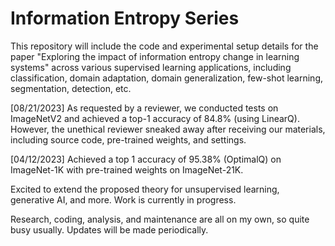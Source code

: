 # Information Entropy Series
This repository will include the code and experimental setup details for the paper "Exploring the impact of information entropy change in learning systems" across various supervised learning applications, including classification, domain adaptation, domain generalization, few-shot learning, segmentation, detection, etc.

[08/21/2023] As requested by a reviewer, we conducted tests on ImageNetV2 and achieved a top-1 accuracy of 84.8% (using LinearQ). However, the unethical reviewer sneaked away after receiving our materials, including source code, pre-trained weights, and settings.

[04/12/2023] Achieved a top 1 accuracy of 95.38% (OptimalQ) on ImageNet-1K with pre-trained weights on ImageNet-21K.

Excited to extend the proposed theory for unsupervised learning, generative AI, and more. Work is currently in progress.

Research, coding, analysis, and maintenance are all on my own, so quite busy usually. Updates will be made periodically.

